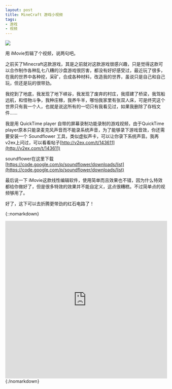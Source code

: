 ```yaml
---
layout: post
title: MineCraft 游戏小视频
tags:
- 游戏
- 视频
---
```

![](http://ww4.sinaimg.cn/large/6afb06cdgw1em81f5me3oj20qw0h4dix.jpg)

用 iMovie剪辑了个视频，说两句吧。

之前买了Minecraft这款游戏，其是之前就对这款游戏很感兴趣，只是觉得这款可以合作制作各种乱七八糟的沙盘游戏很厉害，都没有好好感受过，最近玩了很多，在我的世界中各种挖，采矿，合成各种材料，改造我的世界，虽说只是自己和自己玩，但还是玩的很带劲。

我挖到了地底，我发现了地下峡谷，我发现了废弃的村庄，我搭建了桥梁，我驾船远航，和怪物斗争，我种庄稼，我养牛羊，哪怕我家里有张双人床，可是终究这个世界只有我一个人，也就是说这所有的一切只有我看见过，如果我删除了存档文件……

我是用 QuickTime player 自带的屏幕录制功能录制的游戏视频，由于QuickTime player原本只能录麦克风声音而不能录系统声音，为了能够录下游戏音效，你还需要安装一个 Soundflower 工具，类似虚拟声卡，可以让你录下系统声音。我再v2ex上问过，可以看看帖子[http://v2ex.com/t/143611](http://v2ex.com/t/143611)

soundflower在这里下载[https://code.google.com/p/soundflower/downloads/list](https://code.google.com/p/soundflower/downloads/list)

最后说一下 iMovie这款线性编辑软件，使用简单而且效果也不错，因为什么特效都给你做好了，但是很多特效的效果并不能自定义，这点很糟糕。不过简单点的视频够用了。

好了，这下可以去折腾更带劲的红石电路了！



{::nomarkdown}
<iframe height=498 width=510 src="http://player.youku.com/embed/XODI0ODU4MzMy" frameborder=0 allowfullscreen></iframe>
{:/nomarkdown}

